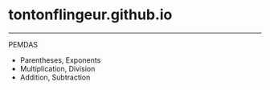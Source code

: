# tontonflingeur.github.io
---
PEMDAS
- Parentheses, Exponents
- Multiplication, Division
- Addition, Subtraction
